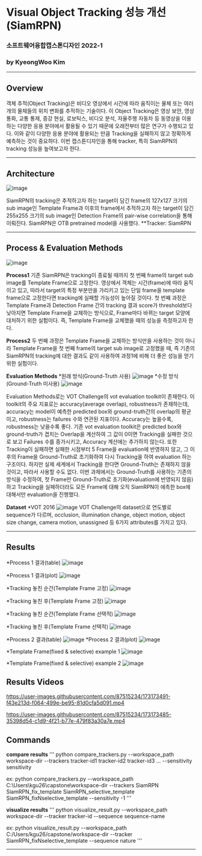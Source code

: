 # Visual Object Tracking 성능 개선(SiamRPN)
### 소프트웨어융합캡스톤디자인 2022-1
### by KyeongWoo Kim

--------

## Overview
객체 추적(Object Tracking)은 비디오 영상에서 시간에 따라 움직이는 물체 또는 여러 개의 물체들의 위치 변화를 추적하는 기술이다.
이 Object Tracking은 영상 보안, 영상 통화, 교통 통제, 증강 현실, 로보틱스, 비디오 분석, 자율주행 자동차 등 동영상을 이용하는 
다양한 응용 분야에서 활용될 수 있기 때문에 오래전부터 많은 연구가 수행되고 있다. 이와 같이 다양한 응용 분야에 활용되는 만큼 Tracking을 
실패하지 않고 정확하게 예측하는 것이 중요하다. 이번 캡스톤디자인을 통해 tracker, 특히 SiamRPN의 tracking 성능을 높여보고자 한다.

--------

## Architecture
![image](https://user-images.githubusercontent.com/87515234/173172305-ab51766e-97de-43f0-b433-3e258f41a073.png)

SiamRPN의 tracking은 추적하고자 하는 target이 담긴 frame의 127x127 크기의 sub image인 Template Frame과 이후의 frame에서 추적하고자
하는 target이 담긴 255x255 크기의 sub image인 Detection Frame의 pair-wise correlation을 통해 이뤄진다. 
SiamRPN은 OTB pretrained model을 사용했다. 
**Tracker: SiamRPN

--------

## Process & Evaluation Methods
![image](https://user-images.githubusercontent.com/87515234/173172428-50687c5b-9180-4bee-b4c2-f84f53e1b82e.png)

**Process1**
기존 SiamRPN은 tracking이 종료될 때까지 첫 번째 frame의 target sub image를 Template Frame으로 고정한다. 영상에서 객체는 시간(frame)에
따라 움직이고 있고, 따라서 target의 특정 부분만을 가리키고 있는 단일 frame을 template frame으로 고정한다면 tracking에 실패할 가능성이
높아질 것이다. 첫 번째 과정은 Template Frame과 Detection Frame 간의 tracking 결과 score가 threshold보다 낮아지면 Template Frame을
교체하는 방식으로, Frame마다 바뀌는 target 모양에 대처하기 위한 실험이다. 즉, Template Frame을 교체했을 때의 성능을 측정하고자 한다.

**Process2**
두 번째 과정은 Template Frame을 교체하는 방식만을 사용하는 것이 아니라 Template Frame을 첫 번째 frame의 target sub image로 고정했을
때, 즉 기존의 SiamRPN의 tracking에 대한 결과도 같이 사용하여 과정1에 비해 더 좋은 성능을 얻기 위한 실험이다.

**Evaluation Methods**
*원래 방식(Ground-Truth 사용)
![image](https://user-images.githubusercontent.com/87515234/173172725-5db8015c-d343-479b-8177-4d0d8c4fbd35.png)
*수정 방식(Ground-Truth 미사용)
![image](https://user-images.githubusercontent.com/87515234/173172728-ec6f5b05-9546-4fe9-947f-e22a41e7a49a.png)

Evaluation Methods로는 VOT Challenge의 vot evaluation toolkit이 존재한다. 이 toolkit의 주요 지표로는 accuracy(average overlap),
robustness가 존재하는데, accuracy는 model이 예측한 predicted box와 ground-truth간의 overlap의 평균이고, robustness는 failures 수와
연관된 지표이다. Accuracy는 높을수록, robustness는 낮을수록 좋다. 기존 vot evaluation toolkit은 predicted box와 ground-truth가
겹치는 Overlap을 계산하여 그 값이 0이면 Tracking을 실패한 것으로 보고 Failures 수를 증가시키고, Accuracy 계산에는 추가하지 않는다.
또한 Tracking이 실패하면 실패한 시점부터 5 Frame을 evaluation에 반영하지 않고, 그 이후의 Frame을 Ground-Truth로 초기화하여 다시 
Tracking을 하여 evaluation 하는 구조이다. 하지만 실제 세계에서 Tracking을 한다면 Ground-Truth는 존재하지 않을 것이고, 따라서
사용할 수도 없다. 이번 과제에서는 Ground-Truth를 사용하는 기존의 방식을 수정하여, 첫 Frame만 Ground-Truth로 초기화(evaluation에
반영되지 않음)하고 Tracking을 실패하더라도 모든 Frame에 대해 오직 SiamRPN이 에측한 box에 대해서만 evaluation을 진행했다.

**Dataset**
*VOT 2016
![image](https://user-images.githubusercontent.com/87515234/173172798-5d63a5d6-ef8d-4980-b723-ef6a2ee92da6.png)
VOT Challenge의 dataset으로 연도별로 sequence가 다르며, occlusion, illumination change, object motion, object size change,
camera motion, unassigned 등 6가지 attributes를 가지고 있다.

--------

## Results

*Process 1 결과(table)
![image](https://user-images.githubusercontent.com/87515234/173172840-be0d2b9a-23a3-4ffe-ba72-42d5e44de70f.png)

*Process 1 결과(plot)
![image](https://user-images.githubusercontent.com/87515234/173172841-3f8d3e47-d01b-4a96-be83-e777b416b06a.png)

*Tracking 놓친 순간(Template Frame 고정)
![image](https://user-images.githubusercontent.com/87515234/173173010-5d0e92f7-dffa-495c-8e65-393e194ae7e7.png)

*Tracking 놓친 후(Template Frame 고정)
![image](https://user-images.githubusercontent.com/87515234/173173013-b94ad56d-5144-4f5d-9c14-b7c5c6c7be06.png)

*Tracking 놓친 순간(Template Frame 선택적)
![image](https://user-images.githubusercontent.com/87515234/173173034-bb10c80b-8861-4f67-a957-1ad0e0953f3a.png)

*Tracking 놓친 후(Template Frame 선택적)
![image](https://user-images.githubusercontent.com/87515234/173173038-e8c857dc-04f4-4f48-b3d1-d1c074c08543.png)

*Process 2 결과(table)
![image](https://user-images.githubusercontent.com/87515234/173172854-542efbe0-f9cd-4157-b78b-903486133c80.png)
*Process 2 결과(plot)
![image](https://user-images.githubusercontent.com/87515234/173172856-42923273-83be-4c3a-b559-d47a64205f06.png)

*Template Frame(fixed & selective) example 1
![image](https://user-images.githubusercontent.com/87515234/173173063-ea0369eb-8c11-4b91-942b-853738e0ada5.png)

*Template Frame(fixed & selective) example 2
![image](https://user-images.githubusercontent.com/87515234/173173066-c9c3b0ed-b56d-4741-9efd-072ffa0d9fec.png)


## Results Videos

https://user-images.githubusercontent.com/87515234/173173491-f43e213d-f064-499e-be95-81d0cfa5d091.mp4

https://user-images.githubusercontent.com/87515234/173173485-35398d54-c1d9-4f21-b77e-479f83a30a7e.mp4

## Commands

**compare results**
'''
python compare_trackers.py --workspace_path workspace-dir --trackers tracker-id1 tracker-id2 tracker-id3 ... --sensitivity sensitivity

ex: python compare_trackers.py --workspace_path C:\Users\kgu26\capstone\workspace-dir --trackers SiamRPN SiamRPN_fix_template SiamRPN_selective_template SiamRPN_fixNselective_template --sensitivity -1
'''

**visualize results**
'''
python visualize_result.py --workspace_path workspace-dir --tracker tracker-id --sequence sequence-name

ex: python visualize_result.py --workspace_path C:/Users/kgu26/capstone/workspace-dir --tracker SiamRPN_fixNselective_template --sequence nature
'''

--------
